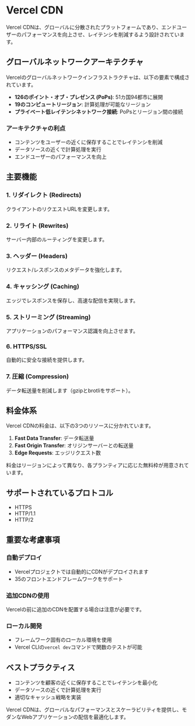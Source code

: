 # Vercel CDN

Vercel CDNは、グローバルに分散されたプラットフォームであり、エンドユーザーのパフォーマンスを向上させ、レイテンシを削減するよう設計されています。

## グローバルネットワークアーキテクチャ

Vercelのグローバルネットワークインフラストラクチャは、以下の要素で構成されています。

- **126のポイント・オブ・プレゼンス (PoPs)**: 51カ国94都市に展開
- **19のコンピュートリージョン**: 計算処理が可能なリージョン
- **プライベート低レイテンシネットワーク接続**: PoPsとリージョン間の接続

### アーキテクチャの利点

- コンテンツをユーザーの近くに保存することでレイテンシを削減
- データソースの近くで計算処理を実行
- エンドユーザーのパフォーマンスを向上

## 主要機能

### 1. リダイレクト (Redirects)

クライアントのリクエストURLを変更します。

### 2. リライト (Rewrites)

サーバー内部のルーティングを変更します。

### 3. ヘッダー (Headers)

リクエスト/レスポンスのメタデータを強化します。

### 4. キャッシング (Caching)

エッジでレスポンスを保存し、高速な配信を実現します。

### 5. ストリーミング (Streaming)

アプリケーションのパフォーマンス認識を向上させます。

### 6. HTTPS/SSL

自動的に安全な接続を提供します。

### 7. 圧縮 (Compression)

データ転送量を削減します（gzipとbrotliをサポート）。

## 料金体系

Vercel CDNの料金は、以下の3つのリソースに分かれています。

1. **Fast Data Transfer**: データ転送量
2. **Fast Origin Transfer**: オリジンサーバーとの転送量
3. **Edge Requests**: エッジリクエスト数

料金はリージョンによって異なり、各プランティアに応じた無料枠が用意されています。

## サポートされているプロトコル

- HTTPS
- HTTP/1.1
- HTTP/2

## 重要な考慮事項

### 自動デプロイ

- Vercelプロジェクトでは自動的にCDNがデプロイされます
- 35のフロントエンドフレームワークをサポート

### 追加CDNの使用

Vercelの前に追加のCDNを配置する場合は注意が必要です。

### ローカル開発

- フレームワーク固有のローカル環境を使用
- Vercel CLIの`vercel dev`コマンドで関数のテストが可能

## ベストプラクティス

- コンテンツを顧客の近くに保存することでレイテンシを最小化
- データソースの近くで計算処理を実行
- 適切なキャッシュ戦略を実装

Vercel CDNは、グローバルなパフォーマンスとスケーラビリティを提供し、モダンなWebアプリケーションの配信を最適化します。
